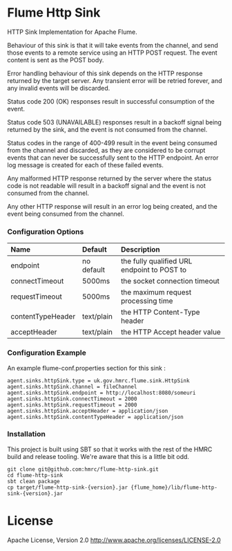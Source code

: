 # Flume Http Sink

HTTP Sink Implementation for Apache Flume.

Behaviour of this sink is that it will take events from the channel, and
send those events to a remote service using an HTTP POST request. The event
content is sent as the POST body.

Error handling behaviour of this sink depends on the HTTP response returned
by the target server. Any transient error will be retried forever, and any
invalid events will be discarded.

Status code 200 (OK) responses result in successful consumption of the event.

Status code 503 (UNAVAILABLE) responses result in a backoff signal being
returned by the sink, and the event is not consumed from the channel.

Status codes in the range of 400-499 result in the event being consumed from
the channel and discarded, as they are considered to be corrupt events that
can never be successfully sent to the HTTP endpoint. An error log message is
created for each of these failed events.

Any malformed HTTP response returned by the server where the status code is
not readable will result in a backoff signal and the event is not consumed
from the channel.

Any other HTTP response will result in an error log being created, and the
event being consumed from the channel.


### Configuration Options

 Name            | Default          | Description
:----------------|:-----------------|:-----------------
endpoint         | no default       | the fully qualified URL endpoint to POST to
connectTimeout   | 5000ms           | the socket connection timeout
requestTimeout   | 5000ms           | the maximum request processing time
contentTypeHeader| text/plain       | the HTTP Content-Type header
acceptHeader     | text/plain       | the HTTP Accept header value


### Configuration Example
An example flume-conf.properties section for this sink :
```
agent.sinks.httpSink.type = uk.gov.hmrc.flume.sink.HttpSink
agent.sinks.httpSink.channel = fileChannel
agent.sinks.httpSink.endpoint = http://localhost:8080/someuri
agent.sinks.httpSink.connectTimeout = 2000
agent.sinks.httpSink.requestTimeout = 2000
agent.sinks.httpSink.acceptHeader = application/json
agent.sinks.httpSink.contentTypeHeader = application/json
```


### Installation
This project is built using SBT so that it works with the rest of the HMRC
build and release tooling. We're aware that this is a little bit odd.

```
git clone git@github.com:hmrc/flume-http-sink.git
cd flume-http-sink
sbt clean package
cp target/flume-http-sink-{version}.jar {flume_home}/lib/flume-http-sink-{version}.jar
```


License
=======
Apache License, Version 2.0
http://www.apache.org/licenses/LICENSE-2.0

